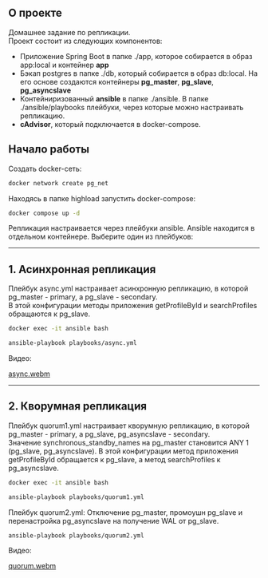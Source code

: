 ## О проекте
Домашнее задание по репликации.  
Проект состоит из следующих компонентов:  
* Приложение Spring Boot в папке ./app, которое собирается в образ app:local и контейнер **app**  
* Бэкап postgres в папке ./db, который собирается в образ db:local. На его основе создаются контейнеры **pg_master**, **pg_slave**, **pg_asyncslave**  
* Контейниризованный **ansible** в папке ./ansible. В папке ./ansible/playbooks плейбуки, через которые можно настраивать репликацию.
* **cAdvisor**, который подключается в docker-compose.
## Начало работы
Создать docker-сеть:
```bash
docker network create pg_net
```
Находясь в папке highload запустить docker-compose:
```bash
docker compose up -d
```
Репликация настраивается через плейбуки ansible. Ansible находится в отдельном контейнере.
Выберите один из плейбуков:  

---
## 1. Асинхронная репликация
Плейбук async.yml настраивает асинхронную репликацию, в которой pg_master - primary, а pg_slave - secondary.  
В этой конфигурации методы приложения getProfileById и searchProfiles обращаются к pg_slave.
```bash
docker exec -it ansible bash
```
```bash
ansible-playbook playbooks/async.yml
```
Видео:  

[async.webm](https://github.com/user-attachments/assets/9367cdd0-e272-4e4b-9f18-3a539cc66e8c)

---
## 2. Кворумная репликация
Плейбук quorum1.yml настраивает кворумную репликацию, в которой pg_master - primary, а pg_slave, pg_asyncslave - secondary.  
Значение synchronous_standby_names на pg_master становится ANY 1 (pg_slave, pg_asyncslave).
В этой конфигурации метод приложения getProfileById обращается к pg_slave, а метод searchProfiles к pg_asyncslave.
```bash
docker exec -it ansible bash
```
```bash
ansible-playbook playbooks/quorum1.yml
```
Плейбук quorum2.yml: Отключение pg_master, промоушн pg_slave и перенастройка pg_asyncslave на получение WAL от pg_slave.
```bash
ansible-playbook playbooks/quorum2.yml
```
Видео:  

[quorum.webm](https://github.com/user-attachments/assets/a206af4c-96e2-47fc-92dd-4418e3b04cdb)

